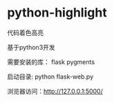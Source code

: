 # python-highlight
代码着色高亮

基于python3开发

需要安装的库：
flask
pygments

启动目录:
python flask-web.py

浏览器访问：http://127.0.0.1:5000/
